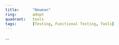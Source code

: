 ```yaml
---
title:      "Newman"
ring:       adopt
quadrant:   tools
tags:       [Testing, Functional Testing, Tools]
---
```

...